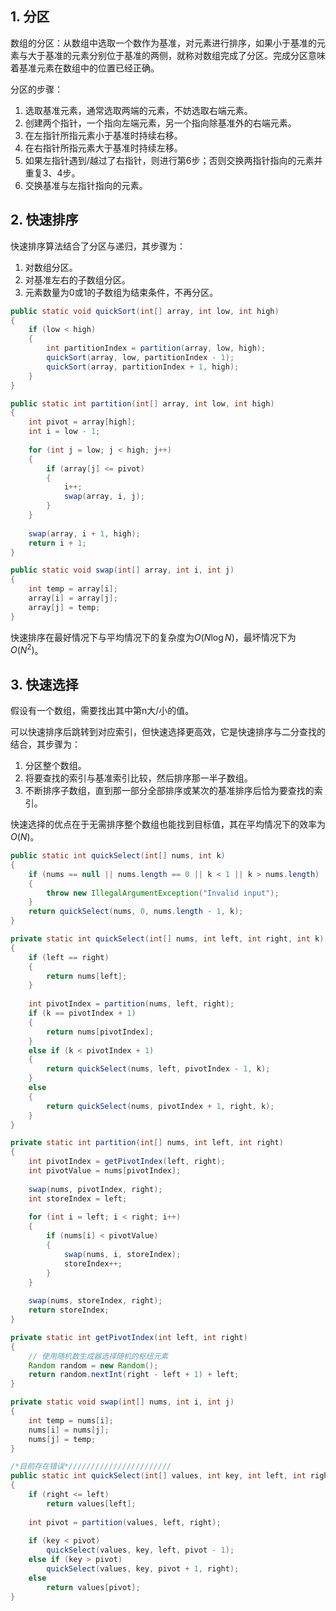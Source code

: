 ## 1. 分区

数组的分区：从数组中选取一个数作为基准，对元素进行排序，如果小于基准的元素与大于基准的元素分别位于基准的两侧，就称对数组完成了分区。完成分区意味着基准元素在数组中的位置已经正确。

分区的步骤：

1. 选取基准元素，通常选取两端的元素，不妨选取右端元素。
2. 创建两个指针，一个指向左端元素，另一个指向除基准外的右端元素。
3. 在左指针所指元素小于基准时持续右移。
4. 在右指针所指元素大于基准时持续左移。
5. 如果左指针遇到/越过了右指针，则进行第6步；否则交换两指针指向的元素并重复3、4步。
6. 交换基准与左指针指向的元素。

## 2. 快速排序

快速排序算法结合了分区与递归，其步骤为：

1. 对数组分区。
2. 对基准左右的子数组分区。
3. 元素数量为0或1的子数组为结束条件，不再分区。

```java
public static void quickSort(int[] array, int low, int high)
{
	if (low < high)
	{
		int partitionIndex = partition(array, low, high);
		quickSort(array, low, partitionIndex - 1);
		quickSort(array, partitionIndex + 1, high);
	}
}

public static int partition(int[] array, int low, int high)
{
	int pivot = array[high];
	int i = low - 1;
	
	for (int j = low; j < high; j++)
	{
		if (array[j] <= pivot)
		{
			i++;
			swap(array, i, j);
		}
	}
	
	swap(array, i + 1, high);
	return i + 1;
}

public static void swap(int[] array, int i, int j)
{
	int temp = array[i];
	array[i] = array[j];
	array[j] = temp;
}
```

快速排序在最好情况下与平均情况下的复杂度为$O(N \log N)$，最坏情况下为$O(N^2)$。

## 3. 快速选择

假设有一个数组，需要找出其中第n大/小的值。

可以快速排序后跳转到对应索引，但快速选择更高效，它是快速排序与二分查找的结合，其步骤为：

1. 分区整个数组。
2. 将要查找的索引与基准索引比较，然后排序那一半子数组。
3. 不断排序子数组，直到那一部分全部排序或某次的基准排序后恰为要查找的索引。

快速选择的优点在于无需排序整个数组也能找到目标值，其在平均情况下的效率为$O(N)$。

```java
public static int quickSelect(int[] nums, int k)
{
	if (nums == null || nums.length == 0 || k < 1 || k > nums.length)
	{
		throw new IllegalArgumentException("Invalid input");
	}
	return quickSelect(nums, 0, nums.length - 1, k);
}

private static int quickSelect(int[] nums, int left, int right, int k)
{
	if (left == right)
	{
		return nums[left];
	}
	
	int pivotIndex = partition(nums, left, right);
	if (k == pivotIndex + 1)
	{
		return nums[pivotIndex];
	} 
	else if (k < pivotIndex + 1)
	{
		return quickSelect(nums, left, pivotIndex - 1, k);
	}
	else
	{
		return quickSelect(nums, pivotIndex + 1, right, k);
	}
}

private static int partition(int[] nums, int left, int right)
{
	int pivotIndex = getPivotIndex(left, right);
	int pivotValue = nums[pivotIndex];
	
	swap(nums, pivotIndex, right);
	int storeIndex = left;
	
	for (int i = left; i < right; i++)
	{
		if (nums[i] < pivotValue)
		{
			swap(nums, i, storeIndex);
			storeIndex++;
		}
	}
	
	swap(nums, storeIndex, right);
	return storeIndex;
}

private static int getPivotIndex(int left, int right)
{
	// 使用随机数生成器选择随机的枢纽元素
	Random random = new Random();
	return random.nextInt(right - left + 1) + left;
}

private static void swap(int[] nums, int i, int j)
{
	int temp = nums[i];
	nums[i] = nums[j];
	nums[j] = temp;
}
```

```java
/*目前存在错误*///////////////////////
public static int quickSelect(int[] values, int key, int left, int right)
{
	if (right <= left)
		return values[left];
	
	int pivot = partition(values, left, right);
	
	if (key < pivot)
		quickSelect(values, key, left, pivot - 1);
	else if (key > pivot)
		quickSelect(values, key, pivot + 1, right);
	else
		return values[pivot];
}
```